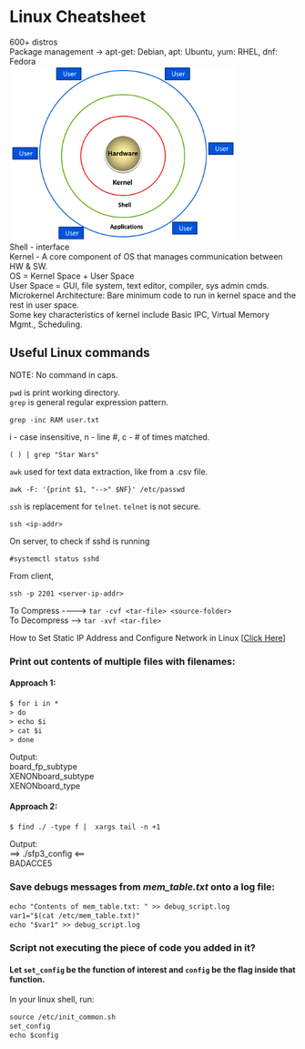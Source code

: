 # Linux Cheatsheet
600+ distros\
Package management -> apt-get: Debian, apt: Ubuntu, yum: RHEL, dnf: Fedora\
<img src="arch.png" width="400">\
Shell - interface\
Kernel - A core component of OS that manages communication between HW & SW.\
OS = Kernel Space + User Space\
User Space = GUI, file system, text editor, compiler, sys admin cmds.\
Microkernel Architecture: Bare minimum code to run in kernel space and the rest in user space.\
Some key characteristics of kernel include Basic IPC, Virtual Memory Mgmt., Scheduling.

## Useful Linux commands
NOTE: No command in caps.

`pwd` is print working directory.\
`grep` is general regular expression pattern.
```
grep -inc RAM user.txt
```
i - case insensitive, n - line #, c - # of times matched.
```
( ) | grep "Star Wars"
```

`awk` used for text data extraction, like from a .csv file.
```
awk -F: '{print $1, "-->" $NF}' /etc/passwd
```

`ssh` is replacement for `telnet`. `telnet` is not secure.
```
ssh <ip-addr>
```
On server, to check if sshd is running
```
#systemctl status sshd
```
From client,
```
ssh -p 2201 <server-ip-addr>
```

To Compress ----> `tar -cvf <tar-file> <source-folder>`\
To Decompress --> `tar -xvf <tar-file>`

How to Set Static IP Address and Configure Network in Linux [[Click Here](https://www.tecmint.com/set-add-static-ip-address-in-linux/)]

### Print out contents of multiple files with filenames:
#### Approach 1:
```
$ for i in *
> do
> echo $i
> cat $i
> done
```
Output:\
board_fp_subtype\
XENONboard_subtype\
XENONboard_type

#### Approach 2:
```
$ find ./ -type f |  xargs tail -n +1
```
Output:\
==> ./sfp3_config <==\
BADACCE5

### Save debugs messages from *mem_table.txt* onto a log file:
```
echo "Contents of mem_table.txt: " >> debug_script.log
var1="$(cat /etc/mem_table.txt)"
echo "$var1" >> debug_script.log
```

### Script not executing the piece of code you added in it?
#### Let `set_config` be the function of interest and `config` be the flag inside that function.
In your linux shell, run:
```
source /etc/init_common.sh
set_config
echo $config
```
